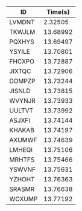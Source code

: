 |ID|Time(s)|
|-|-|
|LVMDNT|2.32505|
|TKWJLM|13.68992|
|PQXHYS|13.69497|
|YSYILE|13.70801|
|FHCXPO|13.72887|
|JIXTQC|13.72906|
|DOMPZP|13.73244|
|JISNLD|13.73815|
|WVYNJR|13.73933|
|UULTVT|13.73992|
|ASJXFI|13.74144|
|KHAKAB|13.74197|
|AXUMWF|13.74639|
|LMHEQI|13.75106|
|MRHTFS|13.75466|
|YSWVNF|13.75631|
|YZHOHT|13.76363|
|SRASMR|13.76638|
|WCXUMP|13.77192|
